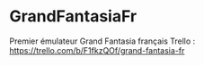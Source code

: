 # GrandFantasiaFr
Premier émulateur Grand Fantasia français
Trello : https://trello.com/b/F1fkzQOf/grand-fantasia-fr

